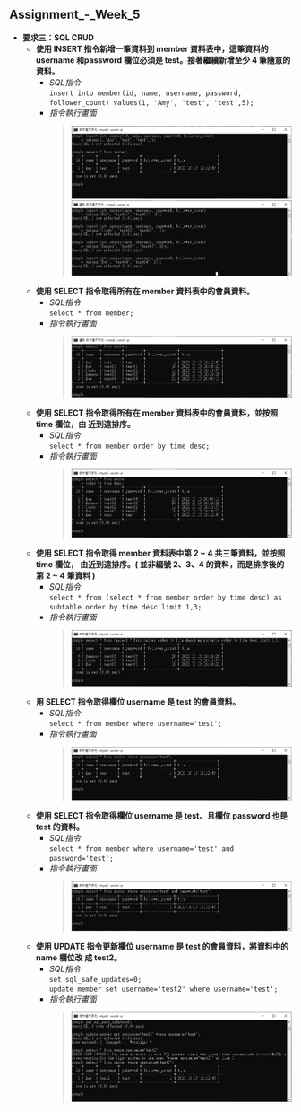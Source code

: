 ## Assignment_-_Week_5
* **要求三：SQL CRUD**
  * **使⽤ INSERT 指令新增⼀筆資料到 member 資料表中，這筆資料的 username 和password 欄位必須是 test。接著繼續新增⾄少 4 筆隨意的資料。**
    * *SQL指令*<br>
      `insert into member(id, name, username, password, follower_count) values(1, 'Amy', 'test', 'test',5);`
    * *指令執行畫面*
      > ![](https://github.com/hayleychangs/glowing-parakeet/blob/main/week-5/pics/3-1.png)
        ![](https://github.com/hayleychangs/glowing-parakeet/blob/main/week-5/pics/3-1-1.png)<br>
  * **使⽤ SELECT 指令取得所有在 member 資料表中的會員資料。** 
    * *SQL指令*<br>
      `select * from member;`
    * *指令執行畫面*
      > ![](https://github.com/hayleychangs/glowing-parakeet/blob/main/week-5/pics/3-2.png)<br>
  * **使⽤ SELECT 指令取得所有在 member 資料表中的會員資料，並按照 time 欄位，由 近到遠排序。**
    * *SQL指令*<br>
      `select * from member order by time desc;`
    * *指令執行畫面*
      > ![](https://github.com/hayleychangs/glowing-parakeet/blob/main/week-5/pics/3-3.png)<br>
  * **使⽤ SELECT 指令取得 member 資料表中第 2 ~ 4 共三筆資料，並按照 time 欄位， 由近到遠排序。( 並非編號 2、3、4 的資料，⽽是排序後的第 2 ~ 4 筆資料 )**
    * *SQL指令*<br>
      `select * from (select * from member order by time desc) as subtable order by time desc limit 1,3;`
    * *指令執行畫面*
      >  ![](https://github.com/hayleychangs/glowing-parakeet/blob/main/week-5/pics/3-4.png)<br>
  * **⽤ SELECT 指令取得欄位 username 是 test 的會員資料。**
    * *SQL指令*<br>
      `select * from member where username='test';`
    * *指令執行畫面*
      >  ![](https://github.com/hayleychangs/glowing-parakeet/blob/main/week-5/pics/3-5.png)<br>
  * **使⽤ SELECT 指令取得欄位 username 是 test、且欄位 password 也是 test 的資料。**
    * *SQL指令*<br>
      `select * from member where username='test' and password='test';`
    * *指令執行畫面*
      >  ![](https://github.com/hayleychangs/glowing-parakeet/blob/main/week-5/pics/3-6.png)<br>
  * **使⽤ UPDATE 指令更新欄位 username 是 test 的會員資料，將資料中的 name 欄位改 成 test2。**
    * *SQL指令*<br>
      `set sql_safe_updates=0;`<br>
      `update member set username='test2' where username='test';`
    * *指令執行畫面*
      >  ![](https://github.com/hayleychangs/glowing-parakeet/blob/main/week-5/pics/3-7.png)<br>
      

